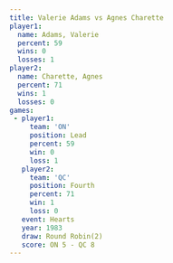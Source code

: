 ```yaml
---
title: Valerie Adams vs Agnes Charette
player1:               
  name: Adams, Valerie 
  percent: 59          
  wins: 0              
  losses: 1            
player2:               
  name: Charette, Agnes
  percent: 71          
  wins: 1              
  losses: 0            
games:
 - player1:        
     team: 'ON'    
     position: Lead
     percent: 59   
     win: 0        
     loss: 1       
   player2:          
     team: 'QC'      
     position: Fourth
     percent: 71     
     win: 1          
     loss: 0         
   event: Hearts       
   year: 1983          
   draw: Round Robin(2)
   score: ON 5 - QC 8  
---
```

